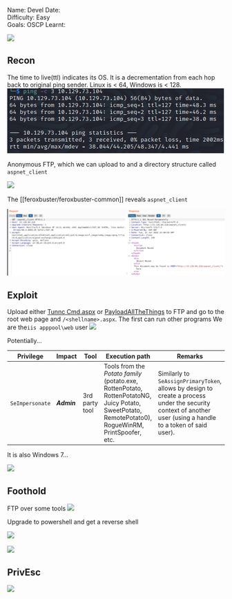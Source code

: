 
Name: Devel
Date:  
Difficulty:  Easy  
Goals:  OSCP 
Learnt:

![](welcome.png)

## Recon

The time to live(ttl) indicates its OS. It is a decrementation from each hop back to original ping sender. Linux is < 64, Windows is < 128.
![ping](Screenshots/ping.png)
	
Anonymous FTP, which we can upload to and a directory structure called `aspnet_client`

![](aspxshellftp.png)

The [[feroxbuster/feroxbuster-common]] reveals `aspnet_client` 

![900](Screenshots/aspnetclient-regular.png)


## Exploit
Upload either [Tunnc Cmd.aspx](https://github.com/tennc/webshell/blob/master/fuzzdb-webshell/asp/cmd.aspx) or [PayloadAllTheThings](https://github.com/swisskyrepo/PayloadsAllTheThings/blob/ba2c02cc3ef3f63df6351aa55509bdac137fb3b8/Upload%20Insecure%20Files/Extension%20ASP/shell.aspx) to FTP and go to the root web page and `/<shellname>.aspx`. The first can run other programs
We are the`iis apppool\web` user
![](whoamiapppool.png)

Potentially...

 Privilege | Impact | Tool | Execution path | Remarks 
 --- | --- | --- | --- | --- 
`SeImpersonate`|  ***Admin*** | 3rd party tool | Tools from the *Potato family* (potato.exe, RottenPotato, RottenPotatoNG, Juicy Potato, SweetPotato, RemotePotato0), RogueWinRM, PrintSpoofer, etc. | Similarly to `SeAssignPrimaryToken`, allows by design to create a process under the security context of another user (using a handle to a token of said user). |

It is also Windows 7...

![](websysteminfo.png)

## Foothold

FTP over some tools
![](ftpoversometools.png)

Upgrade to powershell and get a reverse shell

![](upgradetopsrev.png)

![](revpsshell.png)

## PrivEsc

    

![](inthebin.png)